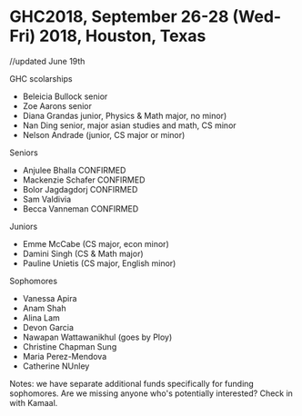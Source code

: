 # GHC2018, September 26-28 (Wed-Fri) 2018, Houston, Texas 


//updated June 19th 

GHC scolarships 
*  Beleicia Bullock senior 
*  Zoe Aarons  senior 
*  Diana Grandas junior, Physics & Math major, no minor) 
*  Nan Ding senior, major asian studies and math, CS minor 
*  Nelson Andrade (junior, CS major or minor)



Seniors 
*  Anjulee Bhalla CONFIRMED
*  Mackenzie Schafer CONFIRMED
*  Bolor Jagdagdorj CONFIRMED
*  Sam Valdivia 
*  Becca Vanneman  CONFIRMED

Juniors
*  Emme McCabe   (CS major, econ minor)
*  Damini Singh  (CS & Math major) 
*  Pauline Unietis (CS major, English minor)

Sophomores 
*  Vanessa Apira
*  Anam Shah 
*  Alina Lam 
*  Devon Garcia 
*  Nawapan Wattawanikhul (goes by Ploy) 
*  Christine Chapman Sung 
*  Maria Perez-Mendova 
*  Catherine NUnley 




Notes: 
we have separate additional funds specifically for funding sophomores. 
Are we missing anyone who's potentially interested? 
Check in with Kamaal. 






